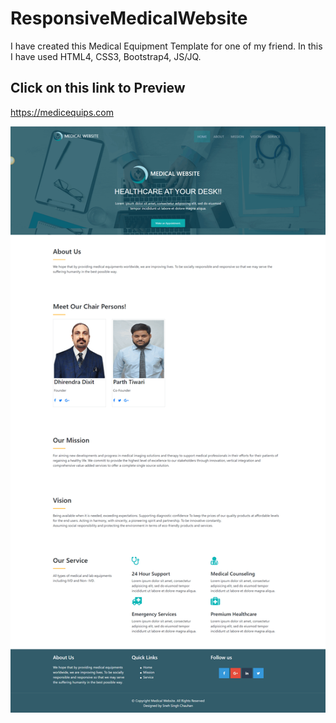 # ResponsiveMedicalWebsite
I have created this Medical Equipment Template for one of my friend.
In this I have used HTML4, CSS3, Bootstrap4, JS/JQ.

## Click on this link to Preview
https://medicequips.com

![Test Image 1](images/websitesample.png)
